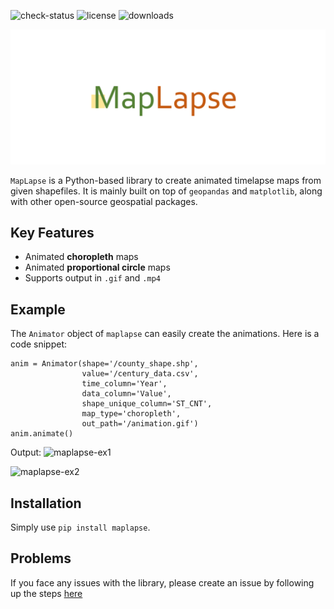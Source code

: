 ![check-status](https://img.shields.io/github/checks-status/souravbhadra/maplapse/main)
![license](https://img.shields.io/github/license/souravbhadra/maplapse)
![downloads](https://img.shields.io/github/downloads/souravbhadra/maplapse/total)


![maplapse-logo](https://raw.githubusercontent.com/souravbhadra/maplapse/master/docs/images/logo.gif)

`MapLapse` is a Python-based library to create animated timelapse maps from given shapefiles. It is mainly built on top of `geopandas` and `matplotlib`, along with other open-source geospatial packages.

## Key Features
- Animated **choropleth** maps
- Animated **proportional circle** maps
- Supports output in `.gif` and `.mp4`

## Example
The `Animator` object of `maplapse` can easily create the animations. Here is a code snippet:

```
anim = Animator(shape='/county_shape.shp',
                value='/century_data.csv',
                time_column='Year',
                data_column='Value',
                shape_unique_column='ST_CNT',
                map_type='choropleth',
                out_path='/animation.gif')
anim.animate()
```
Output:
![maplapse-ex1](https://raw.githubusercontent.com/souravbhadra/maplapse/master/docs/images/corn_yield.gif)

![maplapse-ex2](https://raw.githubusercontent.com/souravbhadra/maplapse/master/docs/images/covid.gif)

## Installation
Simply use `pip install maplapse`.

## Problems
If you face any issues with the library, please create an issue by following up the steps [here](https://docs.github.com/en/issues/tracking-your-work-with-issues/creating-an-issue)





